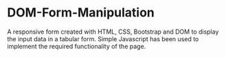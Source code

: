 # DOM-Form-Manipulation

A responsive form created with HTML, CSS, Bootstrap and DOM to display the input data in a tabular form. Simple Javascript has been used to 
implement the required functionality of the page.
